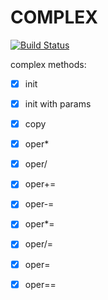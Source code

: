 # COMPLEX

[![Build Status](https://travis-ci.org/rtv22/Complex-tests.svg?branch=master)](https://travis-ci.org/rtv22/Complex-tests)

complex methods:
- [X] init
- [X] init with params
- [X] copy
- [X] oper*
- [X] oper/
- [X] oper+=
- [X] oper-=
- [X] oper*=
- [X] oper/=
- [X] oper=
- [X] oper==


